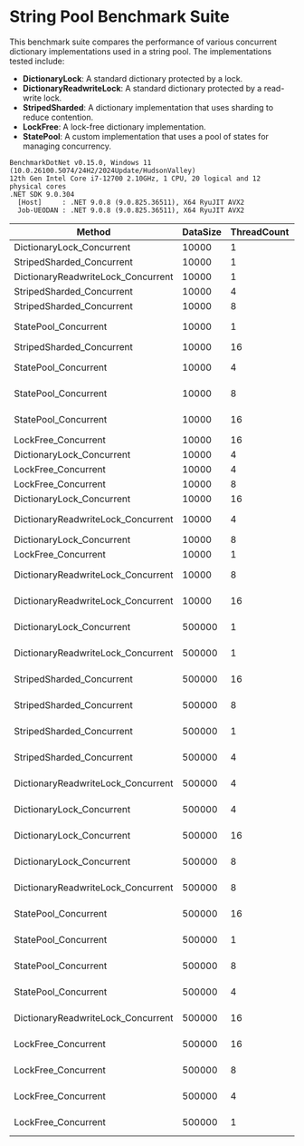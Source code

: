 ﻿# String Pool Benchmark Suite
This benchmark suite compares the performance of various concurrent dictionary implementations used in a string pool. The implementations tested include:
- **DictionaryLock**: A standard dictionary protected by a lock.
- **DictionaryReadwriteLock**: A standard dictionary protected by a read-write lock.
- **StripedSharded**: A dictionary implementation that uses sharding to reduce contention.
- **LockFree**: A lock-free dictionary implementation.
- **StatePool**: A custom implementation that uses a pool of states for managing concurrency.

```text
BenchmarkDotNet v0.15.0, Windows 11 (10.0.26100.5074/24H2/2024Update/HudsonValley)
12th Gen Intel Core i7-12700 2.10GHz, 1 CPU, 20 logical and 12 physical cores
.NET SDK 9.0.304
  [Host]     : .NET 9.0.8 (9.0.825.36511), X64 RyuJIT AVX2
  Job-UEODAN : .NET 9.0.8 (9.0.825.36511), X64 RyuJIT AVX2
```

| Method                             | DataSize | ThreadCount | Mean           | Error        | StdDev       | Median         | Gen0      | Gen1      | Allocated    |
|----------------------------------- |--------- |------------ |---------------:|-------------:|-------------:|---------------:|----------:|----------:|-------------:|
| DictionaryLock_Concurrent          | 10000    | 1           |       783.9 us |     14.67 us |     13.72 us |       782.6 us |         - |         - |    668.68 KB |
| StripedSharded_Concurrent          | 10000    | 1           |     1,016.8 us |     18.55 us |     24.77 us |     1,013.8 us |         - |         - |     668.4 KB |
| DictionaryReadwriteLock_Concurrent | 10000    | 1           |     1,074.4 us |     18.93 us |     21.04 us |     1,066.5 us |         - |         - |     668.4 KB |
| StripedSharded_Concurrent          | 10000    | 4           |     1,327.5 us |     25.76 us |     45.11 us |     1,318.7 us |         - |         - |    696.68 KB |
| StripedSharded_Concurrent          | 10000    | 8           |     1,522.5 us |    139.38 us |    402.14 us |     1,330.5 us |         - |         - |     709.7 KB |
| StatePool_Concurrent               | 10000    | 1           |     1,532.2 us |     30.48 us |     29.93 us |     1,531.9 us |         - |         - |   2923.37 KB |
| StripedSharded_Concurrent          | 10000    | 16          |     1,566.6 us |    107.37 us |    308.08 us |     1,420.9 us |         - |         - |    615.66 KB |
| StatePool_Concurrent               | 10000    | 4           |     1,807.8 us |     57.43 us |    164.79 us |     1,762.1 us |         - |         - |   2952.16 KB |
| StatePool_Concurrent               | 10000    | 8           |     1,850.0 us |     46.10 us |    131.51 us |     1,813.3 us |         - |         - |   2962.56 KB |
| StatePool_Concurrent               | 10000    | 16          |     1,969.3 us |     40.15 us |    111.93 us |     1,970.9 us |         - |         - |   2966.98 KB |
| LockFree_Concurrent                | 10000    | 16          |     2,582.6 us |    202.43 us |    587.30 us |     2,309.9 us |         - |         - |    828.51 KB |
| DictionaryLock_Concurrent          | 10000    | 4           |     2,805.9 us |     91.52 us |    241.09 us |     2,755.5 us |         - |         - |    632.72 KB |
| LockFree_Concurrent                | 10000    | 4           |     2,928.0 us |    252.33 us |    736.07 us |     2,560.9 us |         - |         - |       853 KB |
| LockFree_Concurrent                | 10000    | 8           |     3,247.3 us |    240.56 us |    701.73 us |     3,353.1 us |         - |         - |    834.11 KB |
| DictionaryLock_Concurrent          | 10000    | 16          |     3,415.4 us |     66.02 us |     76.03 us |     3,441.5 us |         - |         - |    694.55 KB |
| DictionaryReadwriteLock_Concurrent | 10000    | 4           |     3,856.8 us |    549.19 us |  1,619.29 us |     3,033.1 us |         - |         - |    697.07 KB |
| DictionaryLock_Concurrent          | 10000    | 8           |     3,946.0 us |    132.27 us |    385.84 us |     4,021.3 us |         - |         - |    633.61 KB |
| LockFree_Concurrent                | 10000    | 1           |     6,079.1 us |    116.61 us |    129.61 us |     6,055.0 us |         - |         - |    824.67 KB |
| DictionaryReadwriteLock_Concurrent | 10000    | 8           |     7,594.7 us |    654.29 us |  1,929.18 us |     7,857.6 us |         - |         - |    677.86 KB |
| DictionaryReadwriteLock_Concurrent | 10000    | 16          |    10,628.1 us |    941.25 us |  2,654.82 us |    10,073.0 us |         - |         - |    687.49 KB |
| DictionaryLock_Concurrent          | 500000   | 1           |    38,197.4 us |    708.04 us |  1,430.27 us |    37,836.0 us |         - |         - |  24197.05 KB |
| DictionaryReadwriteLock_Concurrent | 500000   | 1           |    51,381.9 us |    654.02 us |    642.34 us |    51,524.4 us |         - |         - |  24196.72 KB |
| StripedSharded_Concurrent          | 500000   | 16          |    56,211.8 us |  1,111.75 us |  1,365.33 us |    56,041.2 us |         - |         - |  29385.61 KB |
| StripedSharded_Concurrent          | 500000   | 8           |    58,371.2 us |  1,154.08 us |  1,185.16 us |    58,396.9 us |         - |         - |   28334.6 KB |
| StripedSharded_Concurrent          | 500000   | 1           |    58,788.0 us |  1,174.91 us |    981.10 us |    59,021.1 us |         - |         - |  24197.05 KB |
| StripedSharded_Concurrent          | 500000   | 4           |    63,721.1 us |  1,245.72 us |  1,279.27 us |    63,522.4 us |         - |         - |  28321.75 KB |
| DictionaryReadwriteLock_Concurrent | 500000   | 4           |    81,513.0 us |  1,341.48 us |  1,491.05 us |    81,147.1 us |         - |         - |  28321.14 KB |
| DictionaryLock_Concurrent          | 500000   | 4           |   103,907.6 us |  2,046.41 us |  3,062.97 us |   103,842.6 us |         - |         - |  28321.14 KB |
| DictionaryLock_Concurrent          | 500000   | 16          |   106,449.9 us |  2,068.85 us |  2,831.87 us |   106,573.7 us |         - |         - |  31433.53 KB |
| DictionaryLock_Concurrent          | 500000   | 8           |   115,511.7 us |  2,252.15 us |  2,681.03 us |   115,284.5 us |         - |         - |  30382.81 KB |
| DictionaryReadwriteLock_Concurrent | 500000   | 8           |   133,563.0 us |  2,667.34 us |  7,026.83 us |   131,638.4 us |         - |         - |   28334.6 KB |
| StatePool_Concurrent               | 500000   | 16          |   166,602.5 us |  4,012.38 us | 11,767.61 us |   168,662.4 us | 6000.0000 | 3000.0000 | 115323.23 KB |
| StatePool_Concurrent               | 500000   | 1           |   168,250.7 us |  3,345.74 us |  4,350.41 us |   166,875.0 us | 6000.0000 | 3000.0000 | 110134.22 KB |
| StatePool_Concurrent               | 500000   | 8           |   184,287.1 us |  3,760.95 us | 11,030.21 us |   185,479.9 us | 6000.0000 | 3000.0000 | 114272.29 KB |
| StatePool_Concurrent               | 500000   | 4           |   193,618.6 us |  3,865.53 us | 10,384.48 us |   196,225.2 us | 6000.0000 | 3000.0000 | 110162.62 KB |
| DictionaryReadwriteLock_Concurrent | 500000   | 16          |   254,718.6 us |  5,089.49 us | 11,996.53 us |   256,658.3 us |         - |         - |  27337.38 KB |
| LockFree_Concurrent                | 500000   | 16          |   671,468.9 us | 12,733.84 us | 12,506.34 us |   672,706.9 us |         - |         - |  39246.93 KB |
| LockFree_Concurrent                | 500000   | 8           | 1,070,349.4 us | 21,328.70 us | 54,673.61 us | 1,070,721.7 us |         - |         - |  42291.98 KB |
| LockFree_Concurrent                | 500000   | 4           | 1,878,013.9 us | 23,605.25 us | 22,080.37 us | 1,870,702.8 us |         - |         - |   40230.5 KB |
| LockFree_Concurrent                | 500000   | 1           | 5,807,125.6 us | 20,390.92 us | 17,027.34 us | 5,808,575.3 us |         - |         - |  32009.52 KB |